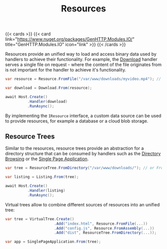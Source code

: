 ﻿---
title: Resources
description: An abstraction layer over file system capabilities to allow binary content to be fetched from any data source
weight: 4
cascade:
  type: docs
---

{{< cards >}}
{{< card link="https://www.nuget.org/packages/GenHTTP.Modules.IO/" title="GenHTTP.Modules.IO" icon="link" >}}
{{< /cards >}}

Resources provide an unified way to load and access binary data used by handlers
to achieve their functionality. For example, the [Download](../../handlers/downloads) handler
serves a single file on request - where the content of the file originates from
is not important for the handler to achieve it's functionality.

```csharp
var resource = Resource.FromFile("/var/www/downloads/myvideo.mp4"); // or FromString, FromAssembly, ...

var download = Download.From(resource);

await Host.Create()
          .Handler(download)
          .RunAsync();
```

By implementing the `IResource` interface, a custom data source can be used to
provide resources, for example a database or a cloud blob storage.

## Resource Trees

Similar to the resources, resource trees provide an abstraction for a directory
structure that can be consumed by handlers such as the [Directory Browsing](../../handlers/listing)
or the [Single Page Application](../../frameworks/single-page-applications). 

```csharp
var tree = ResourceTree.FromDirectory("/var/www/downloads/"); // or FromAssembly, ...

var listing = Listing.From(tree);

await Host.Create()
          .Handler(listing)
          .RunAsync();
```

Virtual trees allow to combine different sources of resources into an unified tree:

```csharp
var tree = VirtualTree.Create()
                      .Add("index.html", Resource.FromFile(...))
                      .Add("config.js", Resource.FromAssembly(...))
                      .Add("dist", ResourceTree.FromDirectory(...));

var app = SinglePageApplication.From(tree);
```

